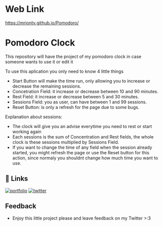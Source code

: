 # Web Link
https://mriontv.github.io/Pomodoro/
# Pomodoro Clock

This repository will have the project of my pomodoro clock in case someone wants to use it or edit it

To use this aplication you only need to know 4 little things
- Start Button will make the time run, only allowing you to increase or decrease the remaining sessions.
- Concetration Field: it increase or decrease between 10 and 90 minutes.
- Rest Field: it increase or decrease between 5 and 30 minutes.
- Sessions Field: you as user, can have between 1 and 99 sessions.
- Reset Button: is only a refresh for the page due to some bugs.

Explanation about sessions:
- The clock will give you an advise everytime you need to rest or start working again
- Each sessions is the sum of Concentration and Rest fields, the whole clock is these sessions multiplied by Sessions Field.
- If you want to change the time of any field when the session already started, you might refresh the page or use the Reset button for this action, since normaly you shouldnt change how much time you want to use.

## 🔗 Links
[![portfolio](https://img.shields.io/badge/my_portfolio-000?style=for-the-badge&logo=ko-fi&logoColor=white)](https://mriontv.github.io)
[![twitter](https://img.shields.io/badge/twitter-1DA1F2?style=for-the-badge&logo=twitter&logoColor=white)](https://twitter.com/mriontv)


## Feedback
- Enjoy this little project please and leave feedback on my Twitter >:3
